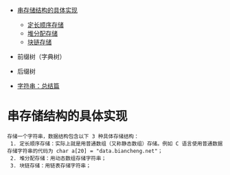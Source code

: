 
* [串存储结构的具体实现](#串存储结构的具体实现)
  * [定长顺序存储](http://data.biancheng.net/view/176.html)
  * [堆分配存储](http://data.biancheng.net/view/177.html)
  * [块链存储](http://data.biancheng.net/view/178.html)

* 前缀树（字典树） 
* 后缀树
* [字符串：总结篇](https://mp.weixin.qq.com/s/gtycjyDtblmytvBRFlCZJg)


# 串存储结构的具体实现

    存储一个字符串，数据结构包含以下 3 种具体存储结构：
     1. 定长顺序存储：实际上就是用普通数组（又称静态数组）存储。例如 C 语言使用普通数据存储字符串的代码为 char a[20] = "data.biancheng.net"；
     2. 堆分配存储：用动态数组存储字符串；
     3. 块链存储：用链表存储字符串；
